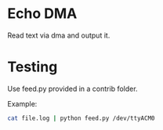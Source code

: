 # Echo DMA

Read text via dma and output it.

# Testing

Use feed.py provided in a contrib folder.

Example:
```bash
cat file.log | python feed.py /dev/ttyACM0
```
